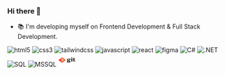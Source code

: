 ### Hi there 👋

<!--
**edakaraman/edakaraman** is a ✨ _special_ ✨ repository because its `README.md` (this file) appears on your GitHub profile.

Here are some ideas to get you started:
-->
-	📚 I'm developing myself on Frontend Development & Full Stack Development.
  
<div align="left">
  <img src="https://cdn.jsdelivr.net/gh/devicons/devicon/icons/html5/html5-original.svg" height="30"  title="HTML5" alt="html5"  />
  <img src="https://cdn.jsdelivr.net/gh/devicons/devicon/icons/css3/css3-original.svg" height="30"  title="CSS3" alt="css3"  />
  <img src="https://user-images.githubusercontent.com/25181517/202896760-337261ed-ee92-4979-84c4-d4b829c7355d.png" height="30" title="TailwindCSS " alt="tailwindcss" />
  <img src="https://user-images.githubusercontent.com/25181517/117447155-6a868a00-af3d-11eb-9cfe-245df15c9f3f.png" height="30" title="Javascript" alt="javascript" />
  <img src="https://user-images.githubusercontent.com/25181517/183897015-94a058a6-b86e-4e42-a37f-bf92061753e5.png" height="30" title="React " alt="react" />
  <img src="https://user-images.githubusercontent.com/25181517/189715289-df3ee512-6eca-463f-a0f4-c10d94a06b2f.png" height="30" title="Figma" alt="figma" />
  <img src="https://upload.wikimedia.org/wikipedia/commons/4/4f/Csharp_Logo.png" height="30" title="C#" height="50" alt="C#" />
  <img src="https://upload.wikimedia.org/wikipedia/commons/7/7d/Microsoft_.NET_logo.svg" height="30" title=".NET" alt=".NET" />
   <img src="https://logowik.com/content/uploads/images/azure-sql-database6354.jpg" height="30" title="SQL" alt="SQL" /> 
  <img src="https://n8n.io/images/nodes/microsoftSql.svg" height="30" alt="MSSQL" title="MS SQL" />
  <img src="https://github.com/devicons/devicon/blob/master/icons/git/git-original-wordmark.svg" title="Git" alt="Git" width="40" height="30"/> 
</div>


